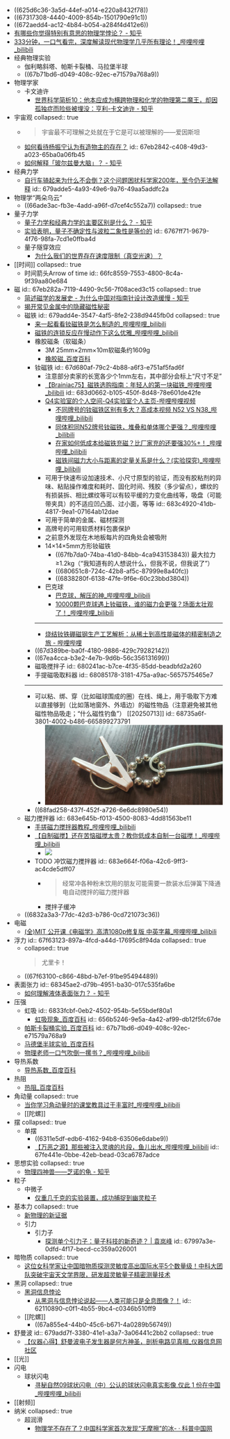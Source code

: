 - ((625d6c36-3a5d-44ef-a014-e220a8432f78))
- ((67317308-4440-4009-854b-1501790e91c1))
- ((672aedd4-ac12-4b84-b054-a284f4d412e6))
- [有哪些你觉得特别有意思的物理学悖论？ - 知乎](https://www.zhihu.com/question/397610640)
- [333分钟，一口气看完，深度解读现代物理学几乎所有理论！_哔哩哔哩_bilibili](https://www.bilibili.com/video/BV1cz421i7k8)
- 经典物理实验
	- 伽利略斜塔、帕斯卡裂桶、马拉堡半球
	- ((67b71bd6-d049-408c-92ec-e71579a768a9))
- 物理学家
	- 卡文迪许
		- [世界科学简析10：他本应成为横跨物理和化学的物理第二魔王，却因孤独症而险些被埋没：亨利-卡文迪许 - 知乎](https://zhuanlan.zhihu.com/p/649928972)
- 宇宙观
  collapsed:: true
	- >宇宙最不可理解之处就在于它是可以被理解的——爱因斯坦
	- [如何看待杨振宁认为有造物主的存在？](https://www.zhihu.com/question/464926544/answer/1973390731)
	  id:: 67eb2842-c408-49d3-a023-65ba0a06fb45
	- [如何解释「玻尔兹曼大脑」？ - 知乎](https://www.zhihu.com/question/276981836)
- 经典力学
	- [自行车骑起来为什么不会倒？这个问题困扰科学家200年，至今仍无法解释](https://mp.weixin.qq.com/s/LwK24m1r25hQlOLWcSdJyw)
	  id:: 679adde5-4a93-49e6-9a76-49aa5addfc2a
- 物理学“两朵乌云”
	- ((66ade3ac-fb3e-4add-a96f-d7cef4c552a7))
	  collapsed:: true
- 量子力学
	- [量子力学和经典力学的主要区别是什么？ - 知乎](https://www.zhihu.com/question/564723504)
	- [实验表明，量子不确定性与波粒二象性是等价的](https://mp.weixin.qq.com/s/PKbl90gx9FgJfdGdqqD3kQ)
	  id:: 6767ff71-9679-4f76-98fa-7cd1e0ffba4d
	- 量子隧穿效应
		- [为什么我们的世界存在速度限制（真空光速）？](https://www.zhihu.com/question/277136718/answer/2453388550)
- [[时间]]
  collapsed:: true
	- 时间箭头Arrow of time
	  id:: 66fc8559-7553-4800-8c4a-9f39aa80e684
- 磁
  id:: 67eb282a-7119-4490-9c56-7f08aced3c15
  collapsed:: true
	- [简述磁学的发展史 - 为什么中国对指南针设计改造缓慢 - 知乎](https://zhuanlan.zhihu.com/p/507826974)
	- [揭开常见金属中的隐藏磁性秘密](https://mp.weixin.qq.com/s/YdABSqQLOxBA_YG37XSP0A)
	- 磁铁
	  id:: 679add4e-3547-4af5-8fe2-238d9445fb0d
	  collapsed:: true
		- [来一起看看钕磁铁是怎么制造的_哔哩哔哩_bilibili](https://www.bilibili.com/video/BV13R9yYpEXX)
		- [磁铁的连锁反应在慢动作下这么优雅_哔哩哔哩_bilibili](https://www.bilibili.com/video/BV12yrYYjEcy/)
		- 橡胶磁条（软磁条）
			- 3M 25mm×2mm×10m软磁条约1609g
			- [橡胶磁_百度百科](https://baike.baidu.com/item/%E6%A9%A1%E8%83%B6%E7%A3%81/9199286)
		- 钕磁铁
		  id:: 67d680af-79c2-4b88-a6f3-e751af5fad6f
			- 注意部分卖家的长宽各少个1mm左右，其中部分会标上“尺寸不足”
			- [【Brainiac75】磁铁选购指南：年轻人的第一块磁铁_哔哩哔哩_bilibili](https://www.bilibili.com/video/BV1JW411j7uD)
			  id:: 683d0662-b105-450f-8d48-78e601de42fe
			- [Q4实验室的个人空间-Q4实验室个人主页-哔哩哔哩视频](https://space.bilibili.com/13502606)
				- [不同牌号的钕磁铁区别有多大？高成本视频 N52 VS N38_哔哩哔哩_bilibili](https://www.bilibili.com/video/BV1t84y1z7V3/)
				- [同体积同N52牌号钕磁铁，堆叠和单体哪个更强？_哔哩哔哩_bilibili](https://www.bilibili.com/video/BV1pd4y177dZ/)
				- [在家如何低成本给磁铁充磁？比厂家充的还要强30%+！_哔哩哔哩_bilibili](https://www.bilibili.com/video/BV1E8411A7Ec/)
				- [磁铁间磁力大小与距离的定量关系是什么？(实验探究)_哔哩哔哩_bilibili](https://www.bilibili.com/video/BV1x8411g7Ys/)
			- 可用于快速布设加速技术、小尺寸原型的验证，而没有胶粘剂的异味、粘贴操作难度和耗时、固化时间、残胶（多少留点），螺纹的有损装拆、相比螺纹等可以有较平缓的力变化曲线等，吸盘（可能带夹具）的不适应凹凸面、过小面，等等
			  id:: 683c4920-41db-4817-9ea1-07164ab12dae
			- 可用于简单的金属、磁材探测
			- 高牌号的可用软质材料包裹保护
			- 之前意外发现在木地板每片的四角处会被吸附
			- 14×14×5mm方形钕磁铁
				- ((67fb7da0-74ba-41d0-84bb-4ca943153843)) 最大拉力≥1.2kg（“我知道有的人想说什么，但我不说，但我说了”）
				- ((680651c8-724c-42b8-af5c-87999e8a40fc))
				- ((6838280f-6138-47fe-9f6e-60c23bbd3804))
			- 巴克球
				- [巴克球，解压的神_哔哩哔哩_bilibili](https://www.bilibili.com/video/BV1hL411H7Ra/)
				- [10000颗巴克球遇上钕磁铁，谁的磁力会更强？场面太壮观了！_哔哩哔哩_bilibili](https://www.bilibili.com/video/BV1ax4y1x7GD)
			- ---
			- [烧结钕铁硼磁钢生产工艺解析：从稀土到高性能磁体的精密制造之旅 - 哔哩哔哩](https://www.bilibili.com/opus/1080381615864020993)
		- ((67d389be-ba0f-4180-9886-429c79282142))
		- ((67ea4cca-b3e2-4e7b-9d6b-56c356131699))
		- 磁吸搅拌子
		  id:: 680241ac-b7ce-4f35-85dd-beadbfd2a260
		- 手提磁吸取料器
		  id:: 68085178-3181-475a-a9ac-5657575465e7
		- ---
		- 可以粘、绑、穿（比如磁球围成的圈）在线、绳上，用于吸取下方难以直接够到（比如落地窗外、外墙边）的磁性物品（注意避免被其他磁性物品吸走；“什么磁性钓鱼”） [[20250713]]
		  id:: 68735a6f-3801-4002-b486-665899273791
			- ![8a53fbc13234f94194804d1f0654cb32.jpg](../assets/8a53fbc13234f94194804d1f0654cb32_1752390274184_0.jpg)
		- ((68fad258-437f-452f-a726-6e6dc8980e54))
	- 磁力搅拌器
	  id:: 683e645b-f013-4500-8083-4dd81563be11
		- [手搓磁力搅拌器教程_哔哩哔哩_bilibili](https://www.bilibili.com/video/BV1PDFNe5EF6/)
		- [【自制磁搅】还在苦恼磁搅太贵？教你低成本自制一台磁搅！_哔哩哔哩_bilibili](https://www.bilibili.com/video/BV1tW4y1r7vJ/)
			- ![](file:///C:/Users/kht/AppData/Local/Microsoft/Windows/Clipboard/HistoryData/%7B160FA4F6-D664-4719-9FE7-FE658FC41699%7D/%7BDEFC5714-FBEE-438D-9007-109E858BED2E%7D/ResourceMap/%7BDEB65579-4DAC-4340-81CE-23DE86F738A0%7D)
		- TODO 冲饮磁力搅拌器
		  id:: 683e664f-f06a-42c6-9ff3-ac4cde5dff07
			- >经常冲各种粉末饮用的朋友可能需要一款装水后弹簧下降通电自动搅拌的磁力搅拌器
			- 搅拌子缓冲
	- ((6832a3a3-77dc-42d3-b786-0cd721073c36))
- 电磁
	- [(全)MIT 公开课《电磁学》高清1080p修复版 中英字幕_哔哩哔哩_bilibili](https://www.bilibili.com/video/BV1uP8XzxEzt)
- 浮力
  id:: 67f63123-897a-4fcd-a44d-17695c8f94da
  collapsed:: true
	- collapsed:: true
	  >尤里卡！
	- ((67f63100-c866-48bd-b7ef-91be95494489))
- 表面张力
  id:: 68345ae2-d79b-4951-ba30-017c535fa6be
	- [如何理解液体表面张力？ - 知乎](https://www.zhihu.com/question/28176348)
- 压强
	- 虹吸
	  id:: 6833fcbf-0eb2-4502-954b-5e55bdef80a1
		- [虹吸现象_百度百科](https://baike.baidu.com/item/%E8%99%B9%E5%90%B8%E7%8E%B0%E8%B1%A1/695115)
		  id:: 656b5246-9e5a-4a42-af99-db12f5fc67de
	- [帕斯卡裂桶实验_百度百科](https://baike.baidu.com/item/%E5%B8%95%E6%96%AF%E5%8D%A1%E8%A3%82%E6%A1%B6%E5%AE%9E%E9%AA%8C/2603086)
	  id:: 67b71bd6-d049-408c-92ec-e71579a768a9
	- [马德堡半球实验_百度百科](https://baike.baidu.com/item/%E9%A9%AC%E5%BE%B7%E5%A0%A1%E5%8D%8A%E7%90%83%E5%AE%9E%E9%AA%8C/481682)
	- [物理老师一口气吹倒一摞书？_哔哩哔哩_bilibili](https://www.bilibili.com/video/BV1Xa9CYEEgk)
- 导热系数
	- [导热系数_百度百科](https://baike.baidu.com/item/%E5%AF%BC%E7%83%AD%E7%B3%BB%E6%95%B0/1935502)
- 热阻
	- [热阻_百度百科](https://baike.baidu.com/item/%E7%83%AD%E9%98%BB/10480272)
- 角动量
  collapsed:: true
	- [当你学习角动量时的课堂教具过于丰富时_哔哩哔哩_bilibili](https://www.bilibili.com/video/BV1bj411i7nx)
	- [[陀螺]]
- 摆
  collapsed:: true
	- 单摆
		- ((6311e5df-edb6-4162-94b8-63506e6dabe9))
		- [【万恶之源】那些被注入灵魂的片段，鱼儿出水_哔哩哔哩_bilibili](https://www.bilibili.com/video/BV1kt411g7e9/)
		  id:: 67fe441e-0bbe-42eb-bead-03ca6787adce
- 思想实验
  collapsed:: true
	- [物理四神兽——芝诺的龟 - 知乎](https://zhuanlan.zhihu.com/p/34575214)
- 粒子
	- 中微子
		- [仅重几千克的实验装置，成功捕捉到幽灵粒子](https://mp.weixin.qq.com/s/WsJmp5Mn62IZyJgEVgdgFg)
- 基本力
  collapsed:: true
	- [新物理的新证据](https://mp.weixin.qq.com/s/1WZTlux21kIfF7ESPpGmeA)
	- 引力
		- 引力子
			- [探测单个引力子：量子科技的新奇迹？ | 袁岚峰](https://mp.weixin.qq.com/s/l7D5oj4D8KlSC9EDivtXRQ)
			  id:: 67997a3e-0dfd-4f17-becd-cc359a026001
- 暗物质
  collapsed:: true
	- [这位女科学家让中国暗物质探测灵敏度高出国际水平5个数量级！中科大团队突破宇宙天文学界限，研发超灵敏量子精密测量技术](https://mp.weixin.qq.com/s/efLdDyl-qq-UhjNo9isXkQ)
- 黑洞
  collapsed:: true
	- [黑洞信息悖论](https://baike.baidu.com/item/%E9%BB%91%E6%B4%9E%E4%BF%A1%E6%81%AF%E6%82%96%E8%AE%BA/22688923)
		- [从黑洞与信息悖论说起——人类可能只是全息图像？！](https://zhuanlan.zhihu.com/p/163453148)
		  id:: 62110890-c0f1-4b55-9bc4-c0346b510ff9
	- [[陀螺]]
		- ((67a855e4-44b0-45c6-b671-4a0289b56749))
- 舒曼波
  id:: 679add7f-3380-41e1-a3a7-3a06441c2bb2
  collapsed:: true
	- [【仪器心得】舒曼波电子发生器是何方神圣，剖析电路见真相_仪器信息网社区](https://bbs.instrument.com.cn/topic/8255087/)
- [[光]]
- 闪电
	- 球状闪电
		- [寻秘自然09球状闪电（中）公认的球状闪电真实影像,仅此 1 份在中国_哔哩哔哩_bilibili](https://www.bilibili.com/video/BV1VK4y1L7Zh)
- [[射频]]
- 纳米
  collapsed:: true
	- 超润滑
		- [物理学不存在了？中国科学家首次发现“无摩擦”的冰- · 科普中国网](https://www.kepuchina.cn/article/articleinfo?business_type=100&classify=0&ar_id=507207)